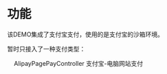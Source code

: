功能
==
该DEMO集成了支付宝支付，使用的是支付宝的沙箱环境。    

暂时只接入了一种支付类型：  

&nbsp;&nbsp;&nbsp;&nbsp;AlipayPagePayController 支付宝-电脑网站支付
